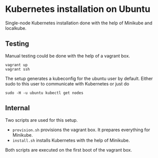 # Kubernetes installation on Ubuntu

Single-node Kubernetes installation done with the help of Minikube and localkube.


## Testing
Manual testing could be done with the help of a vagrant box.

    vagrant up
    vagrant ssh
    
The setup generates a kubeconfig for the ubuntu user by default. Either sudo to this user to communicate with Kubernetes or just do
    
    sudo -H -u ubuntu kubectl get nodes
    

## Internal
Two scripts are used for this setup.

* `provision.sh` provisions the vagrant box. It prepares everything for Minikube.
* `install.sh` installs Kubernetes with the help of Minikube.

Both scripts are executed on the first boot of the vagrant box.
